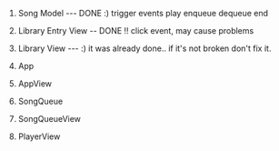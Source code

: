 1. Song Model --- DONE :)
	trigger events
	play
	enqueue
	dequeue
	end
2. Library Entry View -- DONE !!
		click event, may cause problems 
3. Library View --- :)
it was already done.. if it's not broken don't fix it.

4. App  
5. AppView
6. SongQueue
7. SongQueueView
8. PlayerView